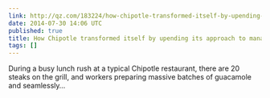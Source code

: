 ```yaml
---
link: http://qz.com/183224/how-chipotle-transformed-itself-by-upending-its-approach-to-management/
date: 2014-07-30 14:06 UTC
published: true
title: How Chipotle transformed itself by upending its approach to management
tags: []
---
```


During a busy lunch rush at a typical Chipotle restaurant, there are 20 steaks on the grill, and workers preparing massive batches of guacamole and seamlessly…
